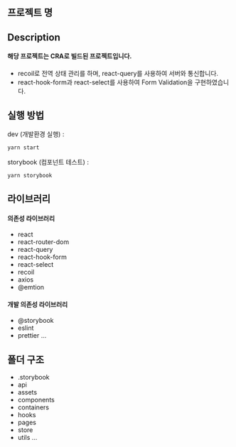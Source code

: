 ## 프로젝트 명

## Description
#### 해당 프로젝트는 CRA로 빌드된 프로젝트입니다. 
* recoil로 전역 상태 관리를 하며, react-query를 사용하여 서버와 통신합니다.
* react-hook-form과 react-select를 사용하여 Form Validation을 구현하였습니다.

## 실행 방법
dev (개발환경 실행) :
```js
yarn start
```
storybook (컴포넌트 테스트) :
```
yarn storybook
```

## 라이브러리
#### 의존성 라이브러리
* react
* react-router-dom
* react-query
* react-hook-form
* react-select
* recoil
* axios
* @emtion


#### 개발 의존성 라이브러리
* @storybook
* eslint
* prettier
...

## 폴더 구조
* .storybook
* api
* assets
* components
* containers
* hooks
* pages
* store
* utils
...
